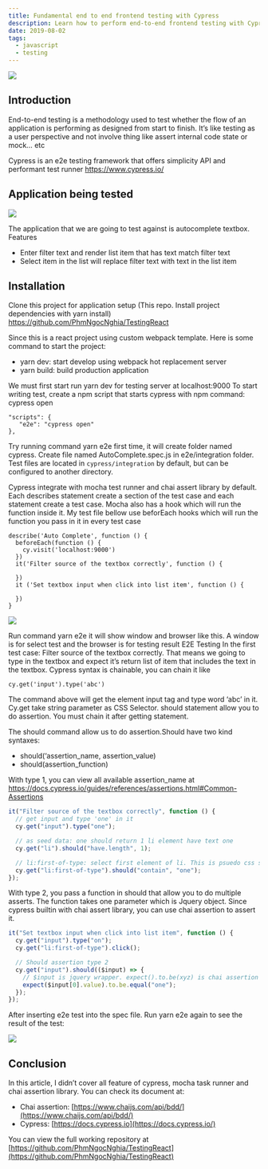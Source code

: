 ```yaml
---
title: Fundamental end to end frontend testing with Cypress
description: Learn how to perform end-to-end frontend testing with Cypress on a React autocomplete textbox, including setup, writing tests, and using Cypress with Mocha and Chai for assertions.
date: 2019-08-02
tags:
  - javascript
  - testing
---
```


![](assets/fundamental-end-to-end-frontend-testing-with-cypress_7578257d37750f65869976d63ebb2b57_md5.webp)

## Introduction

End-to-end testing is a methodology used to test whether the flow of an application is performing as designed from start to finish. It’s like testing as a user perspective and not involve thing like assert internal code state or mock… etc

Cypress is an e2e testing framework that offers simplicity API and performant test runner <https://www.cypress.io/>

## Application being tested

![](assets/fundamental-end-to-end-frontend-testing-with-cypress_706c9f06c1ddbab02d7e04195d24bc16_md5.webp)

The application that we are going to test against is autocomplete textbox. Features

- Enter filter text and render list item that has text match filter text
- Select item in the list will replace filter text with text in the list item

## Installation

Clone this project for application setup (This repo. Install project dependencies with yarn install) <https://github.com/PhmNgocNghia/TestingReact>

Since this is a react project using custom webpack template. Here is some command to start the project:

- yarn dev: start develop using webpack hot replacement server
- yarn build: build production application

We must first start run yarn dev for testing server at localhost:9000
To start writing test, create a npm script that starts cypress with npm command: cypress open

```plain_text
"scripts": {
   "e2e": "cypress open"
},
```

Try running command yarn e2e first time, it will create folder named cypress. Create file named AutoComplete.spec.js in e2e/integration folder. Test files are located in `cypress/integration` by default, but can be configured to another directory.

Cypress integrate with mocha test runner and chai assert library by default. Each describes statement create a section of the test case and each statement create a test case. Mocha also has a hook which will run the function inside it. My test file bellow use beforEach hooks which will run the function you pass in it in every test case

```plain_text
describe('Auto Complete', function () {
  beforeEach(function () {
    cy.visit('localhost:9000')
  })
  it('Filter source of the textbox correctly', function () {

  })
  it ('Set textbox input when click into list item', function () {

  })
}
```

![](assets/fundamental-end-to-end-frontend-testing-with-cypress_dabaf075b757602a5af2c6bfcead3283_md5.webp)

Run command yarn e2e it will show window and browser like this. A window is for select test and the browser is for testing result
E2E Testing
In the first test case: Filter source of the textbox correctly. That means we going to type in the textbox and expect it’s return list of item that includes the text in the textbox. Cypress syntax is chainable, you can chain it like

`cy.get('input').type('abc')`

The command above will get the element input tag and type word ‘abc’ in it. Cy.get take string parameter as CSS Selector. should statement allow you to do assertion. You must chain it after getting statement.

The should command allow us to do assertion.Should have two kind syntaxes:

- should(‘assertion_name, assertion_value)
- should(assertion_function)

With type 1, you can view all available assertion_name at <https://docs.cypress.io/guides/references/assertions.html#Common-Assertions>

```javascript
it("Filter source of the textbox correctly", function () {
  // get input and type 'one' in it
  cy.get("input").type("one");

  // as seed data: one should return 1 li element have text one
  cy.get("li").should("have.length", 1);

  // li:first-of-type: select first element of li. This is psuedo css selector
  cy.get("li:first-of-type").should("contain", "one");
});
```

With type 2, you pass a function in should that allow you to do multiple asserts. The function takes one parameter which is Jquery object. Since cypress builtin with chai assert library, you can use chai assertion to assert it.

```javascript
it("Set textbox input when click into list item", function () {
  cy.get("input").type("on");
  cy.get("li:first-of-type").click();

  // Should assertion type 2
  cy.get("input").should(($input) => {
    // $input is jquery wrapper. expect().to.be(xyz) is chai assertion
    expect($input[0].value).to.be.equal("one");
  });
});
```

After inserting e2e test into the spec file. Run yarn e2e again to see the result of the test:

![](assets/fundamental-end-to-end-frontend-testing-with-cypress_8fbb0902507f83afa2b0ef1bc5f830a0_md5.webp)

## Conclusion

In this article, I didn’t cover all feature of cypress, mocha task runner and chai assertion library. You can check its document at:

- Chai assertion: [https://www.chaijs.com/api/bdd/](https://www.chaijs.com/api/bdd/)
- Cypress: [https://docs.cypress.io](https://docs.cypress.io/)

You can view the full working repository at [https://github.com/PhmNgocNghia/TestingReact](https://github.com/PhmNgocNghia/TestingReact)
